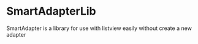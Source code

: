 # SmartAdapterLib
SmartAdapter is a library for use with listview easily without create a new adapter
